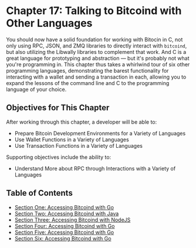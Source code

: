 # Chapter 17: Talking to Bitcoind with Other Languages

You should now have a solid foundation for working with Bitocin in C, not only using RPC, JSON, and ZMQ libraries to directly interact with `bitcoind`, but also utilizing the Libwally libraries to complement that work. And C is a great language for prototyping and abstraction — but it's probably not what you're programming in. This chapter thus takes a whirlwind tour of six other programming languages, demonstrating the barest functionality for interacting with a wallet and sending a transaction in each, allowing you to expand the lessons of the command line and C to the programming language of your choice.

## Objectives for This Chapter

After working through this chapter, a developer will be able to:

   * Prepare Bitcoin Development Environments for a Variety of Languages
   * Use Wallet Functions in a Variety of Languages
   * Use Transaction Functions in a Variety of Languages
   
Supporting objectives include the ability to:

  * Understand More about RPC through Interactions with a Variety of Languages
   
## Table of Contents

  * [Section One: Accessing Bitcoind with Go](17_1_Accessing_Bitcoind_with_Go.md)
  * [Section Two: Accessing Bitcoind with Java](17_2_Accessing_Bitcoind_with_Java.md)
  * [Section Three: Accessing Bitcoind with NodeJS](17_3_Accessing_Bitcoind_with_NodeJS.md)
  * [Section Four: Accessing Bitcoind with Go](17_4_Accessing_Bitcoind_with_Python.md)
  * [Section Five: Accessing Bitcoind with Go](17_5_Accessing_Bitcoind_with_Rust.md)
  * [Section Six: Accessing Bitcoind with Go](17_6_Accessing_Bitcoind_with_Swift.md)
